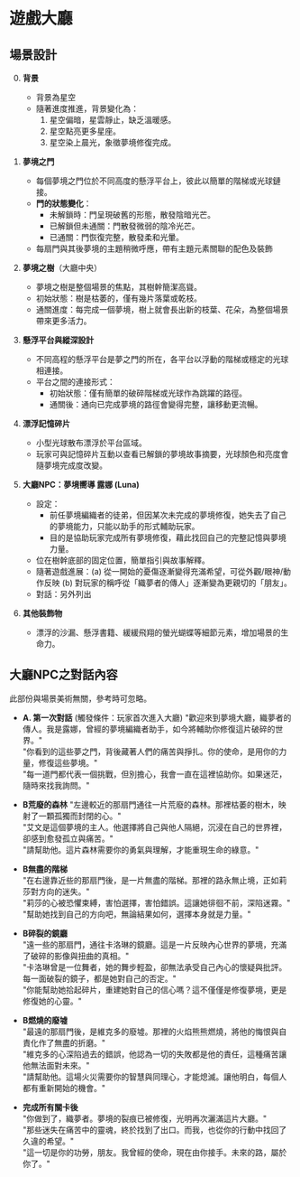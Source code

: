 
# 遊戲大廳


## 場景設計

0. **背景**
   - 背景為星空
   - 隨著進度推進，背景變化為：
      1. 星空偏暗，星雲靜止，缺乏溫暖感。
      2. 星空點亮更多星座。
      3. 星空染上晨光，象徵夢境修復完成。

1. **夢境之門**
   - 每個夢境之門位於不同高度的懸浮平台上，彼此以簡單的階梯或光球鏈接。
   - **門的狀態變化**：
     - 未解鎖時：門呈現破舊的形態，散發陰暗光芒。
     - 已解鎖但未通關：門散發微弱的陰冷光芒。
     - 已通關：門恢復完整，散發柔和光暈。
   - 每扇門與其後夢境的主題稍微呼應，帶有主題元素關聯的配色及裝飾

2. **夢境之樹**（大廳中央）
   - 夢境之樹是整個場景的焦點，其樹幹簡潔高聳。
   - 初始狀態：樹是枯萎的，僅有幾片落葉或乾枝。
   - 通關進度：每完成一個夢境，樹上就會長出新的枝葉、花朵，為整個場景帶來更多活力。

3. **懸浮平台與縱深設計**
   - 不同高程的懸浮平台是夢之門的所在，各平台以浮動的階梯或穩定的光球相連接。
   - 平台之間的連接形式：
     - 初始狀態：僅有簡單的破碎階梯或光球作為跳躍的路徑。
     - 通關後：通向已完成夢境的路徑會變得完整，讓移動更流暢。

4. **漂浮記憶碎片**
   - 小型光球散布漂浮於平台區域。
   - 玩家可與記憶碎片互動以查看已解鎖的夢境故事摘要，光球顏色和亮度會隨夢境完成度改變。

5. **大廳NPC：夢境嚮導 露娜 (Luna)**
   - 設定：
      - 前任夢境編織者的徒弟，但因某次未完成的夢境修復，她失去了自己的夢境能力，只能以助手的形式輔助玩家。
      - 目的是協助玩家完成所有夢境修復，藉此找回自己的完整記憶與夢境力量。
   - 位在樹幹底部的固定位置，簡單指引與故事解釋。
   - 隨著遊戲進展：(a) 從一開始的憂傷逐漸變得充滿希望，可從外觀/眼神/動作反映 (b) 對玩家的稱呼從「織夢者的傳人」逐漸變為更親切的「朋友」。
   - 對話：另外列出
      
6. **其他裝飾物**
   - 漂浮的沙漏、懸浮書籍、緩緩飛翔的螢光蝴蝶等細節元素，增加場景的生命力。


## 大廳NPC之對話內容

此部份與場景美術無關，參考時可忽略。

- **A. 第一次對話** (觸發條件：玩家首次進入大廳)
   "歡迎來到夢境大廳，織夢者的傳人。我是露娜，曾經的夢境編織者助手，如今將輔助你修復這片破碎的世界。"  
   "你看到的這些夢之門，背後藏著人們的痛苦與掙扎。你的使命，是用你的力量，修復這些夢境。"  
   "每一道門都代表一個挑戰，但別擔心，我會一直在這裡協助你。如果迷茫，隨時來找我詢問。"

- **B荒廢的森林**
   "左邊較近的那扇門通往一片荒廢的森林。那裡枯萎的樹木，映射了一顆孤獨而封閉的心。"  
   "艾文是這個夢境的主人。他選擇將自己與他人隔絕，沉浸在自己的世界裡，卻感到愈發孤立與痛苦。"  
   "請幫助他。這片森林需要你的勇氣與理解，才能重現生命的綠意。"

- **B無盡的階梯**  
   "在右邊靠近些的那扇門後，是一片無盡的階梯。那裡的路永無止境，正如莉莎對方向的迷失。"  
   "莉莎的心被恐懼束縛，害怕選擇，害怕錯誤。這讓她徘徊不前，深陷迷霧。"  
   "幫助她找到自己的方向吧，無論結果如何，選擇本身就是力量。"

- **B碎裂的鏡廳**  
   "遠一些的那扇門，通往卡洛琳的鏡廳。這是一片反映內心世界的夢境，充滿了破碎的影像與扭曲的真相。"  
   "卡洛琳曾是一位舞者，她的舞步輕盈，卻無法承受自己內心的懷疑與批評。每一面破裂的鏡子，都是她對自己的否定。"  
   "你能幫助她拾起碎片，重建她對自己的信心嗎？這不僅僅是修復夢境，更是修復她的心靈。"

- **B燃燒的廢墟**  
   "最遠的那扇門後，是維克多的廢墟。那裡的火焰熊熊燃燒，將他的悔恨與自責化作了無盡的折磨。"  
   "維克多的心深陷過去的錯誤，他認為一切的失敗都是他的責任，這種痛苦讓他無法面對未來。"  
   "請幫助他。這場火災需要你的智慧與同理心，才能熄滅。讓他明白，每個人都有重新開始的機會。"

- **完成所有關卡後**  
   "你做到了，織夢者。夢境的裂痕已被修復，光明再次灑滿這片大廳。"  
   "那些迷失在痛苦中的靈魂，終於找到了出口。而我，也從你的行動中找回了久違的希望。"  
   "這一切是你的功勞，朋友。我曾經的使命，現在由你接手。未來的路，屬於你了。"  
